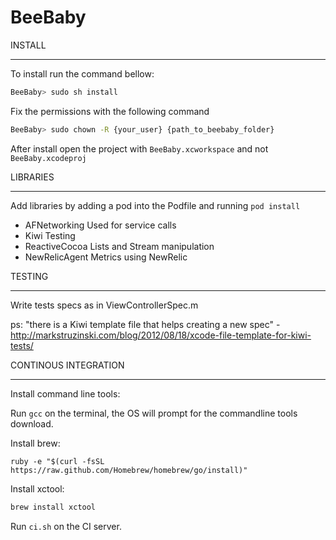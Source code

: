 BeeBaby
=======

INSTALL
____________

To install run the command bellow:

```bash
BeeBaby> sudo sh install
```

Fix the permissions with the following command

```bash
BeeBaby> sudo chown -R {your_user} {path_to_beebaby_folder}
```

After install open the project with `BeeBaby.xcworkspace` and not `BeeBaby.xcodeproj`

LIBRARIES
_____________

Add libraries by adding a pod into the Podfile and running `pod install`

- AFNetworking
  Used for service calls
- Kiwi
  Testing
- ReactiveCocoa
  Lists and Stream manipulation
- NewRelicAgent
  Metrics using NewRelic

TESTING
__________

Write tests specs as in ViewControllerSpec.m

ps: "there is a Kiwi template file that helps creating a new spec" - http://markstruzinski.com/blog/2012/08/18/xcode-file-template-for-kiwi-tests/

CONTINOUS INTEGRATION
___________

Install command line tools:

Run `gcc` on the terminal, the OS will prompt for the commandline tools download.

Install brew:

```
ruby -e "$(curl -fsSL https://raw.github.com/Homebrew/homebrew/go/install)"
```

Install xctool:

```bash
brew install xctool
```

Run `ci.sh` on the CI server.
